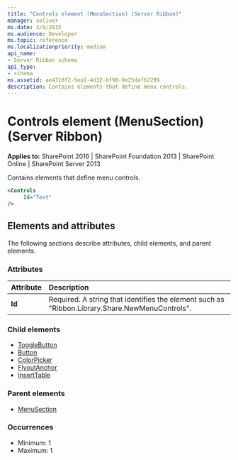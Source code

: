 ```yaml
---
title: "Controls element (MenuSection) (Server Ribbon)"
manager: soliver
ms.date: 3/9/2015
ms.audience: Developer
ms.topic: reference
ms.localizationpriority: medium
api_name:
- Server Ribbon schema
api_type:
- schema
ms.assetid: ae4718f2-5ea1-4d32-bf98-0e25daf62299
description: Contains elements that define menu controls.
---
```


# Controls element (MenuSection) (Server Ribbon)

**Applies to:** SharePoint 2016 | SharePoint Foundation 2013 | SharePoint Online | SharePoint Server 2013

Contains elements that define menu controls.

```XML
<Controls
     Id="Text"
/>
```

## Elements and attributes

The following sections describe attributes, child elements, and parent elements.

### Attributes

|**Attribute**|**Description**|
|:-----|:-----|
|**Id** <br/> |Required. A string that identifies the element such as "Ribbon.Library.Share.NewMenuControls".  <br/> |

### Child elements

- [ToggleButton](togglebutton-element.md)
- [Button](button-element.md)
- [ColorPicker](colorpicker-element.md)
- [FlyoutAnchor](flyoutanchor-element.md)
- [InsertTable](inserttable-element.md)

### Parent elements

- [MenuSection](menusection-element.md)

### Occurrences

- Minimum: 1
- Maximum: 1
